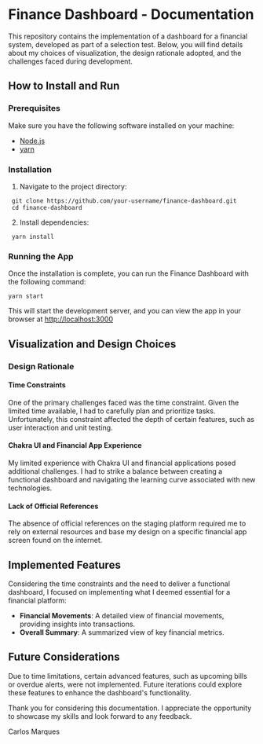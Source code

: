 # Finance Dashboard - Documentation

This repository contains the implementation of a dashboard for a financial system, developed as part of a selection test. Below, you will find details about my choices of visualization, the design rationale adopted, and the challenges faced during development.


## How to Install and Run

### Prerequisites

Make sure you have the following software installed on your machine:

- [Node.js](https://nodejs.org/)
- [yarn](https://yarnpkg.com/) 

### Installation

1. Navigate to the project directory:

  ```
   git clone https://github.com/your-username/finance-dashboard.git
   cd finance-dashboard
  ```

2. Install dependencies:
```
 yarn install
```
  
### Running the App
Once the installation is complete, you can run the Finance Dashboard with the following command:
```
yarn start
```

This will start the development server, and you can view the app in your browser at [http://localhost:3000](http://localhost:3000)


## Visualization and Design Choices


### Design Rationale

#### Time Constraints

One of the primary challenges faced was the time constraint. Given the limited time available, I had to carefully plan and prioritize tasks. Unfortunately, this constraint affected the depth of certain features, such as user interaction and unit testing.

#### Chakra UI and Financial App Experience

My limited experience with Chakra UI and financial applications posed additional challenges. I had to strike a balance between creating a functional dashboard and navigating the learning curve associated with new technologies.

#### Lack of Official References

The absence of official references on the staging platform required me to rely on external resources and base my design on a specific financial app screen found on the internet.

## Implemented Features

Considering the time constraints and the need to deliver a functional dashboard, I focused on implementing what I deemed essential for a financial platform:

- **Financial Movements**: A detailed view of financial movements, providing insights into transactions.
- **Overall Summary**: A summarized view of key financial metrics.

## Future Considerations

Due to time limitations, certain advanced features, such as upcoming bills or overdue alerts, were not implemented. Future iterations could explore these features to enhance the dashboard's functionality.

Thank you for considering this documentation. I appreciate the opportunity to showcase my skills and look forward to any feedback.

Carlos Marques
